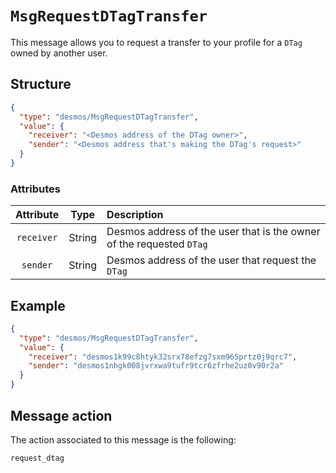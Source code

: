 # `MsgRequestDTagTransfer`
This message allows you to request a transfer to your profile for a `DTag` owned by another user.

## Structure
````json
{
  "type": "desmos/MsgRequestDTagTransfer",
  "value": {
    "receiver": "<Desmos address of the DTag owner>",
    "sender": "<Desmos address that's making the DTag's request>"
  }
}
````

### Attributes
| Attribute | Type | Description |
| :-------: | :----: | :-------- |
| `receiver`  | String | Desmos address of the user that is the owner of the requested `DTag` |
| `sender`| String | Desmos address of the user that request the `DTag` |

## Example
````json
{
  "type": "desmos/MsgRequestDTagTransfer",
  "value": {
    "receiver": "desmos1k99c8htyk32srx78efzg7sxm965prtz0j9qrc7",
    "sender": "desmos1nhgk008jvrxwa9tufr9tcr6zfrhe2uz0v90r2a"
  }
}
````

## Message action
The action associated to this message is the following:

```
request_dtag
```

